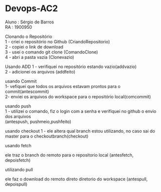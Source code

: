 # Devops-AC2

Aluno : Sérgio de Barros  
RA : 1900950  

Clonando o Repositório  
1 - criei o repositório no Github  (CriandoRepositorio)  
2 - copiei o link de download  
3 - usei o comando git clone  (ComandoClone)  
4 - abri a pasta vazia (Clonevazio)  

Usando ADD
1 - verifiquei no repositório estando vazio(addvazio)  
2 - adicionei os arquivos (addfeito)  

usando Commit  
1- vefiquei que todos os arquivos estavam prontos para o commit(antescommit)    
2- enviei os arquivos do workspace para o repositório local(comcommit)  

usando push  
1 - utilizei o comando, fiz o login com a senha e verifiquei no github o envio dos arquivos  
(antespush, pushmeio,pushfeito)  

usando checkout
 1 - ele altera qual branch estou utilizando, no caso sai do master para o checkoutbranch(checkout)

usando fetch

ele traz o branch do remoto para o repositorio local (antesfetch, depoisfetch)

utilizando pull

ele faz o download do remoto direto diretorio do workspace (antespull, depoispull)


